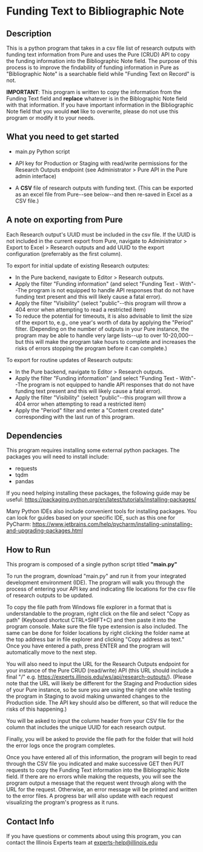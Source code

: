 # Funding Text to Bibliographic Note

## Description

This is a python program that takes in a csv file list of research outputs with funding text information from Pure and uses the Pure (CRUD) API to copy the funding information into the Bibliographic Note field. The purpose of this process is to improve the findability of funding information in Pure as "Bibliographic Note" is a searchable field while "Funding Text on Record" is not. 

**IMPORTANT**: This program is written to copy the information from the Funding Text field and **replace** whatever is in the Biblographic Note field with that information. If you have important information in the Bibliographic Note field that you would **not** like to overwrite, please do not use this program or modify it to your needs.

## What you need to get started

* main.py Python script

* API key for Production or Staging with read/write permissions for the Research Outputs endpoint (see Administrator > Pure API in the Pure admin interface)

* A __CSV__ file of research outputs with funding text. (This can be exported as an excel file from Pure--see below--and then re-saved in Excel as a CSV file.)

## A note on exporting from Pure

Each Research output's UUID must be included in the csv file. If the UUID is not included in the current export from Pure, navigate to Administrator > Export to Excel > Research outputs and add UUID to the export configuration (preferrably as the first column).

To export for initial update of existing Research outputes:

* In the Pure backend, navigate to Editor > Research outputs.
* Apply the filter "Funding information" (and select "Funding Text - With"--The program is not equipped to handle API responses that do not have funding text present and this will likely cause a fatal error).
* Apply the filter "Visibility" (select "public"--this program will throw a 404 error when attempting to read a restricted item)
* To reduce the potential for timeouts, it is also advisable to limit the size of the export to, e.g., one year's worth of data by applying the "Period" filter. (Depending on the number of outputs in your Pure instance, the program may be able to handle very large lists--up to over 10-20,000--but this will make the program take hours to complete and increases the risks of errors stopping the program before it can complete.)

To export for routine updates of Research outputs:

* In the Pure backend, navigate to Editor > Research outputs.
* Apply the filter "Funding information" (and select "Funding Text - With"--The program is not equipped to handle API responses that do not have funding text present and this will likely cause a fatal error).
* Apply the filter "Visibility" (select "public"--this program will throw a 404 error when attempting to read a restricted item)
* Apply the "Period" filter and enter a "Content created date" corresponding with the last run of this program.

## Dependencies

This program requires installing some external python packages. The packages you will need to install include:
* requests
* tqdm
* pandas

If you need helping installing these packages, the following guide may be useful: https://packaging.python.org/en/latest/tutorials/installing-packages/

Many Python IDEs also include convenient tools for installing packages. You can look for guides based on your specific IDE, such as this one for PyCharm: https://www.jetbrains.com/help/pycharm/installing-uninstalling-and-upgrading-packages.html

## How to Run

This program is composed of a single python script titled **"main.py"** 

To run the program, download "main.py" and run it from your integrated development environment (IDE). The program will walk you through the process of entering your API key and indicating file locations for the csv file of research outputs to be updated. 

To copy the file path from Windows file explorer in a format that is understandable to the program, right click on the file and select "Copy as path" (Keyboard shortcut CTRL+SHIFT+C) and then paste it into the program console. Make sure the file type extension is also included. The same can be done for folder locations by right clicking the folder name at the top address bar in file explorer and clicking "Copy address as text." Once you have entered a path, press ENTER and the program will automatically move to the next step. 

You will also need to input the URL for the Research Outputs endpoint for your instance of the Pure CRUD (read/write) API (this URL should include a final "/" e.g. https://experts.illinois.edu/ws/api/research-outputs/). (Please note that the URL will likely be different for the Staging and Production sides of your Pure instance, so be sure you are using the right one while testing the program in Staging to avoid making unwanted changes to the Production side. The API key should also be different, so that will reduce the risks of this happening.)

You will be asked to input the column header from your CSV file for the column that includes the unique UUID for each research output.

Finally, you will be asked to provide the file path for the folder that will hold the error logs once the program completes.

Once you have entered all of this information, the program will begin to read through the CSV file you indicated and make successive GET then PUT requests to copy the Funding Text information into the Bibliographic Note field. If there are no errors while making the requests, you will see the program output a message that the request went through along with the URL for the request. Otherwise, an error message will be printed and written to the error files. A progress bar will also update with each request visualizing the program's progress as it runs. 

## Contact Info

If you have questions or comments about using this program, you can contact the Illinois Experts team at experts-help@illinois.edu

